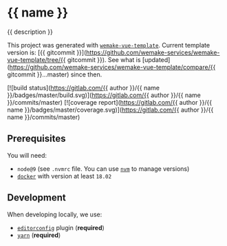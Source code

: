 # {{ name }}

{{ description }}

This project was generated with [`wemake-vue-template`](https://github.com/wemake-services/wemake-vue-template). Current template version is: [{{ gitcommit }}](https://github.com/wemake-services/wemake-vue-template/tree/{{ gitcommit }}). See what is [updated](https://github.com/wemake-services/wemake-vue-template/compare/{{ gitcommit }}...master) since then.

[![build status](https://gitlab.com/{{ author }}/{{ name }}/badges/master/build.svg)](https://gitlab.com/{{ author }}/{{ name }}/commits/master) [![coverage report](https://gitlab.com/{{ author }}/{{ name }}/badges/master/coverage.svg)](https://gitlab.com/{{ author }}/{{ name }}/commits/master)


## Prerequisites

You will need:

- `node@9` (see `.nvmrc` file. You can use [`nvm`](https://github.com/creationix/nvm) to manage versions)
- [`docker`](https://www.docker.com/community-edition) with version at least `18.02`


## Development

When developing locally, we use:

- [`editorconfig`](http://editorconfig.org/) plugin (**required**)
- [`yarn`](https://yarnpkg.com) (**required**)
